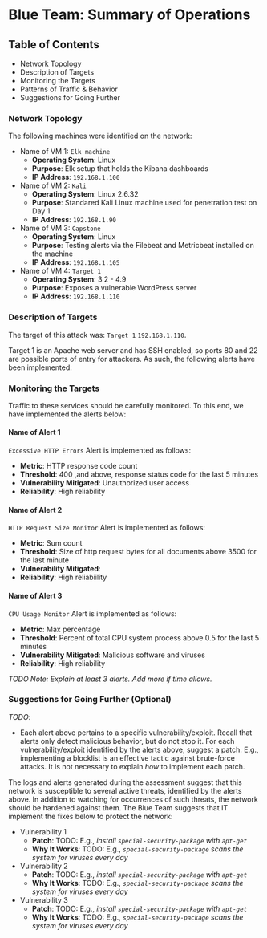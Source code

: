 # Blue Team: Summary of Operations

## Table of Contents
- Network Topology
- Description of Targets
- Monitoring the Targets
- Patterns of Traffic & Behavior
- Suggestions for Going Further

### Network Topology

The following machines were identified on the network:
- Name of VM 1: `Elk machine`
  - **Operating System**: Linux
  - **Purpose**: Elk setup that holds the Kibana dashboards
  - **IP Address**: `192.168.1.100`
- Name of VM 2: `Kali`
  - **Operating System**: Linux 2.6.32
  - **Purpose**: Standared Kali Linux machine used for penetration test on Day 1
  - **IP Address**: `192.168.1.90`
- Name of VM 3: `Capstone`
  - **Operating System**: Linux
  - **Purpose**: Testing alerts via the Filebeat and Metricbeat installed on the machine
  - **IP Address**: `192.168.1.105`
- Name of VM 4: `Target 1`
  - **Operating System**: 3.2 - 4.9
  - **Purpose**: Exposes a vulnerable WordPress server
  - **IP Address**: `192.168.1.110`

### Description of Targets

The target of this attack was: `Target 1` `192.168.1.110`.

Target 1 is an Apache web server and has SSH enabled, so ports 80 and 22 are possible ports of entry for attackers. As such, the following alerts have been implemented:

### Monitoring the Targets

Traffic to these services should be carefully monitored. To this end, we have implemented the alerts below:

#### Name of Alert 1
`Excessive HTTP Errors` Alert is implemented as follows:
  - **Metric**: HTTP response code count
  - **Threshold**: 400 ,and above, response status code for the last 5 minutes
  - **Vulnerability Mitigated**: Unauthorized user access
  - **Reliability**: High reliability 

#### Name of Alert 2
`HTTP Request Size Monitor` Alert is implemented as follows:
  - **Metric**: Sum count
  - **Threshold**: Size of http request bytes for all documents above 3500 for the last minute
  - **Vulnerability Mitigated**: 
  - **Reliability**: High reliabiility

#### Name of Alert 3
`CPU Usage Monitor` Alert is implemented as follows:
  - **Metric**: Max percentage
  - **Threshold**: Percent of total CPU system process above 0.5 for the last 5 minutes
  - **Vulnerability Mitigated**: Malicious software and viruses
  - **Reliability**: High reliability

_TODO Note: Explain at least 3 alerts. Add more if time allows._

### Suggestions for Going Further (Optional)
_TODO_: 
- Each alert above pertains to a specific vulnerability/exploit. Recall that alerts only detect malicious behavior, but do not stop it. For each vulnerability/exploit identified by the alerts above, suggest a patch. E.g., implementing a blocklist is an effective tactic against brute-force attacks. It is not necessary to explain _how_ to implement each patch.

The logs and alerts generated during the assessment suggest that this network is susceptible to several active threats, identified by the alerts above. In addition to watching for occurrences of such threats, the network should be hardened against them. The Blue Team suggests that IT implement the fixes below to protect the network:
- Vulnerability 1
  - **Patch**: TODO: E.g., _install `special-security-package` with `apt-get`_
  - **Why It Works**: TODO: E.g., _`special-security-package` scans the system for viruses every day_
- Vulnerability 2
  - **Patch**: TODO: E.g., _install `special-security-package` with `apt-get`_
  - **Why It Works**: TODO: E.g., _`special-security-package` scans the system for viruses every day_
- Vulnerability 3
  - **Patch**: TODO: E.g., _install `special-security-package` with `apt-get`_
  - **Why It Works**: TODO: E.g., _`special-security-package` scans the system for viruses every day_

